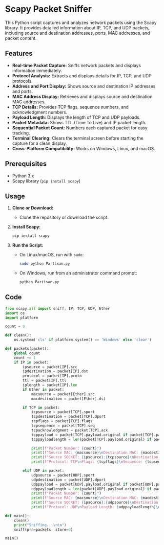 # Scapy Packet Sniffer

This Python script captures and analyzes network packets using the Scapy library. It provides detailed information about IP, TCP, and UDP packets, including source and destination addresses, ports, MAC addresses, and packet content.

## Features

* **Real-time Packet Capture:** Sniffs network packets and displays information immediately.
* **Protocol Analysis:** Extracts and displays details for IP, TCP, and UDP protocols.
* **Address and Port Display:** Shows source and destination IP addresses and ports.
* **MAC Address Display:** Retrieves and displays source and destination MAC addresses.
* **TCP Details:** Provides TCP flags, sequence numbers, and acknowledgment numbers.
* **Payload Length:** Displays the length of TCP and UDP payloads.
* **Packet Metadata:** Shows TTL (Time To Live) and IP packet length.
* **Sequential Packet Count:** Numbers each captured packet for easy tracking.
* **Terminal Clearing:** Clears the terminal screen before starting the capture for a clean display.
* **Cross-Platform Compatibility:** Works on Windows, Linux, and macOS.

## Prerequisites

* Python 3.x
* Scapy library (`pip install scapy`)

## Usage

1.  **Clone or Download:**
    * Clone the repository or download the script.

2.  **Install Scapy:**
    ```bash
    pip install scapy
    ```

3.  **Run the Script:**
    * On Linux/macOS, run with `sudo`:
        ```bash
        sudo python Partisan.py
        ```
    * On Windows, run from an administrator command prompt:
        ```bash
        python Partisan.py
        ```

## Code 

```python
from scapy.all import sniff, IP, TCP, UDP, Ether
import os
import platform

count = 0

def clean():
    os.system('cls' if platform.system() == 'Windows' else 'clear')

def packets(packet):
    global count
    count += 1
    if IP in packet:
        ipsource = packet[IP].src
        ipdestination = packet[IP].dst
        protocol = packet[IP].proto
        ttl = packet[IP].ttl
        iplength = packet[IP].len
        if Ether in packet:
            macsource = packet[Ether].src
            macdestination = packet[Ether].dst

        if TCP in packet:
            tcpsource = packet[TCP].sport
            tcpdestination = packet[TCP].dport
            tcpflags = packet[TCP].flags
            tcpsequence = packet[TCP].seq
            tcpacknowledgment = packet[TCP].ack
            tcppayload = packet[TCP].payload.original if packet[TCP].payload else "No Payload"
            tcppayloadlength = len(packet[TCP].payload.original) if packet[TCP].payload else 0

            print(f"Packet Number: {count}")
            print(f"Source MAC: {macsource}\nDestination MAC: {macdestination}")
            print(f"Source SOCKET: {ipsource}:{tcpsource}\nDestination SOCKET: {ipdestination}:{tcpdestination}")
            print(f"Protocol: TCP\nFlags: {tcpflags}\nSequence: {tcpsequence}\nACK: {tcpacknowledgment}\nPayload Length: {tcppayloadlength}\nTTL: {ttl}\nIP Length: {iplength}\n")

        elif UDP in packet:
            udpsource = packet[UDP].sport
            udpdestination = packet[UDP].dport
            udppayload = packet[UDP].payload.original if packet[UDP].payload else "No Payload"
            udppayloadlength = len(packet[UDP].payload.original) if packet[UDP].payload else 0
            print(f"Packet Number: {count}")
            print(f"Source MAC: {macsource}\nDestination MAC: {macdestination}")
            print(f"Source SOCKET: {ipsource}:{udpsource}\nDestination SOCKET: {ipdestination}:{udpdestination}")
            print(f"Protocol: UDP\nPayload Length: {udppayloadlength}\nTTL: {ttl}\nIP Length: {iplength}\n")

def main():
    clean()
    print("Sniffing...\n\n")
    sniff(prn=packets, store=0)

main()
